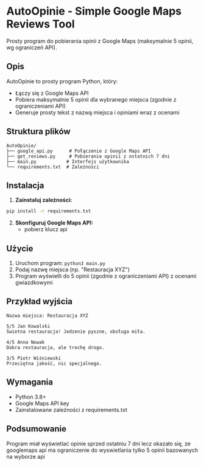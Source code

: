 # AutoOpinie - Simple Google Maps Reviews Tool

Prosty program do pobierania opinii z Google Maps (maksymalnie 5 opinii, wg ograniczeń API).

## Opis
AutoOpinie to prosty program Python, który:
- Łączy się z Google Maps API
- Pobiera maksymalnie 5 opinii dla wybranego miejsca (zgodnie z ograniczeniami API)
- Generuje prosty tekst z nazwą miejsca i opiniami wraz z ocenami

## Struktura plików
```
AutoOpinie/
├── google_api.py      # Połączenie z Google Maps API
├── get_reviews.py     # Pobieranie opinii z ostatnich 7 dni
├── main.py           # Interfejs użytkownika
└── requirements.txt  # Zależności
```

## Instalacja

1. **Zainstaluj zależności:**
```bash
pip install -r requirements.txt
```
2. **Skonfiguruj Google Maps API:**
   - pobierz klucz api 
## Użycie

1. Uruchom program: `python3 main.py`
2. Podaj nazwę miejsca (np. "Restauracja XYZ")
3. Program wyświetli do 5 opinii (zgodnie z ograniczeniami API) z ocenami gwiazdkowymi

## Przykład wyjścia
```
Nazwa miejsca: Restauracja XYZ

5/5 Jan Kowalski
Świetna restauracja! Jedzenie pyszne, obsługa miła.

4/5 Anna Nowak  
Dobra restauracja, ale trochę drogo.

3/5 Piotr Wiśniewski
Przeciętna jakość, nic specjalnego.
```

## Wymagania
- Python 3.8+
- Google Maps API key
- Zainstalowane zależności z requirements.txt

## Podsumowanie 
Program miał wyświetlać opinie sprzed ostatniu 7 dni lecz okazało się, ze googlemaps api
ma ograniczenie do wyswietlania tylko 5 opinii bazowanych na wyborze api
